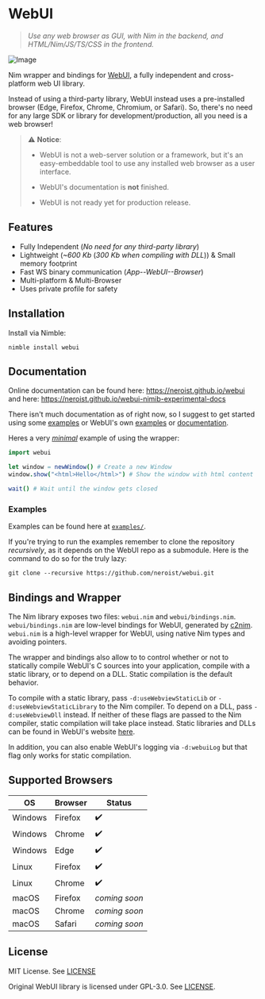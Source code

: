 # WebUI

> *Use any web browser as GUI, with Nim in the backend, and*
> *HTML/Nim/JS/TS/CSS in the frontend.*

![Image](https://raw.githubusercontent.com/malisipi/vwebui/main/screenshot.png)

Nim wrapper and bindings for [WebUI](https://github.com/alifcommunity/webui), a
fully independent and cross-platform web UI library.

Instead of using a third-party library, WebUI instead uses a pre-installed
browser (Edge, Firefox, Chrome, Chromium, or Safari). So, there's no need for any
large SDK or library for development/production, all you need is a web browser!

> :warning: **Notice**:
>
> * WebUI is not a web-server solution or a framework, but it's an easy-embeddable
> tool to use any installed web browser as a user interface.
>
> * WebUI's documentation is **not** finished.
>
> * WebUI is not ready yet for production release.

## Features

* Fully Independent (*No need for any third-party library*)
* Lightweight (*~600 Kb* (*300 Kb when compiling with DLL*)) & Small memory footprint
* Fast WS binary communication (*App--WebUI--Browser*)
* Multi-platform & Multi-Browser
* Uses private profile for safety

## Installation

Install via Nimble:

```shell
nimble install webui
```

## Documentation

Online documentation can be found here: <https://neroist.github.io/webui>
and here: <https://neroist.github.io/webui-nimib-experimental-docs>

There isn't much documentation as of right now, so I suggest to get started
using some [examples](#examples) or WebUI's own
[examples](https://github.com/alifcommunity/webui/tree/main/examples) or 
[documentation](https://webui.me/docs/).

Heres a very [*minimal*](examples/minimal.nim) example of using the wrapper:

```nim
import webui

let window = newWindow() # Create a new Window
window.show("<html>Hello</html>") # Show the window with html content

wait() # Wait until the window gets closed
```

### Examples
Examples can be found here at [`examples/`](examples/).

If you're trying to run the examples remember to clone the repository 
*recursively*, as it depends on the WebUI repo as a submodule. Here is
the command to do so for the truly lazy:

```shell
git clone --recursive https://github.com/neroist/webui.git
```

## Bindings and Wrapper

The Nim library exposes two files: `webui.nim` and `webui/bindings.nim`.
`webui/bindings.nim` are low-level bindings for WebUI, generated by
[c2nim](https://github.com/nim-lang/c2nim). `webui.nim` is a high-level wrapper for
WebUI, using native Nim types and avoiding pointers.

The wrapper and bindings also allow to to control whether or not to statically
compile WebUI's C sources into your application, compile with a static library, or
to depend on a DLL. Static compilation is the default behavior.

To compile with a static library, pass `-d:useWebviewStaticLib` or
`-d:useWebviewStaticLibrary` to the Nim compiler. To depend on a DLL, pass
`-d:useWebviewDll` instead. If neither of these flags are passed to the Nim
compiler, static compilation will take place instead. Static libraries and DLLs can
be found in WebUI's website [here](https://webui.me/#download).

In addition, you can also enable WebUI's logging via `-d:webuiLog` but that flag
only works for static compilation.

## Supported Browsers

| OS      | Browser | Status        |
| ------  | ------  | ------        |
| Windows | Firefox | ✔️            |
| Windows | Chrome  | ✔️            |
| Windows | Edge    | ✔️            |
| Linux   | Firefox | ✔️            |
| Linux   | Chrome  | ✔️            |
| macOS   | Firefox | *coming soon* |
| macOS   | Chrome  | *coming soon* |
| macOS   | Safari  | *coming soon* |

## License

MIT License. See [LICENSE](LICENSE)

Original WebUI library is licensed under GPL-3.0. See
[LICENSE](https://github.com/alifcommunity/webui/blob/main/LICENSE).
